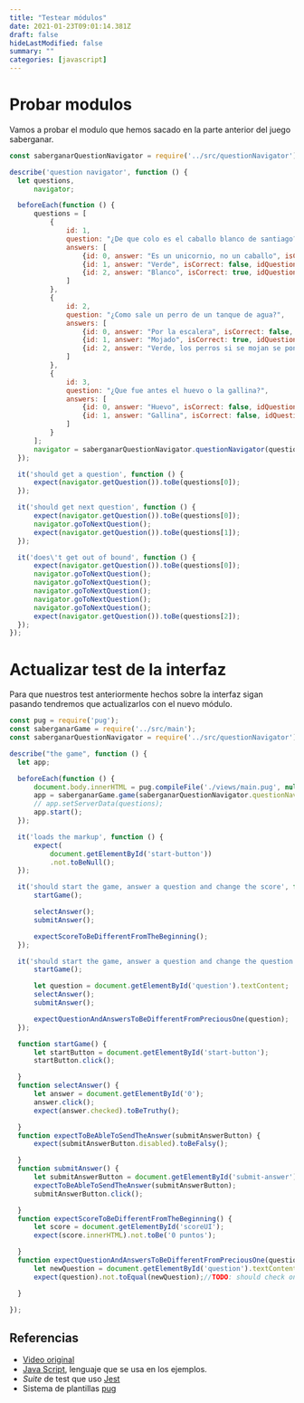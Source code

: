 ```yaml
---
title: "Testear módulos"
date: 2021-01-23T09:01:14.381Z
draft: false
hideLastModified: false
summary: ""
categories: [javascript]
---
```


<!-- TODO check references -->
<!-- tags: javaScript, testing, buenas practicas, saber ganar -->

Probar modulos
================================================================================

  Vamos a probar el modulo que hemos sacado en la parte anterior del juego
  saberganar.

```javaScript
const saberganarQuestionNavigator = require('../src/questionNavigator');

describe('question navigator', function () {
  let questions,
      navigator;

  beforeEach(function () {
      questions = [
          {
              id: 1,
              question: "¿De que colo es el caballo blanco de santiago?",
              answers: [
                  {id: 0, answer: "Es un unicornio, no un caballo", isCorrect: false, idQuestion: 1},
                  {id: 1, answer: "Verde", isCorrect: false, idQuestion: 1},
                  {id: 2, answer: "Blanco", isCorrect: true, idQuestion: 1}
              ]
          },
          {
              id: 2,
              question: "¿Como sale un perro de un tanque de agua?",
              answers: [
                  {id: 0, answer: "Por la escalera", isCorrect: false, idQuestion: 2},
                  {id: 1, answer: "Mojado", isCorrect: true, idQuestion: 2},
                  {id: 2, answer: "Verde, los perros si se mojan se ponen verdes", isCorrect: false, idQuestion: 2}
              ]
          },
          {
              id: 3,
              question: "¿Que fue antes el huevo o la gallina?",
              answers: [
                  {id: 0, answer: "Huevo", isCorrect: false, idQuestion: 3},
                  {id: 1, answer: "Gallina", isCorrect: false, idQuestion: 3},
              ]
          }
      ];
      navigator = saberganarQuestionNavigator.questionNavigator(questions);
  });

  it('should get a question', function () {
      expect(navigator.getQuestion()).toBe(questions[0]);
  });

  it('should get next question', function () {
      expect(navigator.getQuestion()).toBe(questions[0]);
      navigator.goToNextQuestion();
      expect(navigator.getQuestion()).toBe(questions[1]);
  });

  it('does\'t get out of bound', function () {
      expect(navigator.getQuestion()).toBe(questions[0]);
      navigator.goToNextQuestion();
      navigator.goToNextQuestion();
      navigator.goToNextQuestion();
      navigator.goToNextQuestion();
      navigator.goToNextQuestion();
      expect(navigator.getQuestion()).toBe(questions[2]);
  });
});
```

Actualizar test de la interfaz
================================================================================

  Para que nuestros test anteriormente hechos sobre la interfaz sigan pasando
  tendremos que actualizarlos con el nuevo módulo.


```javaScript
const pug = require('pug');
const saberganarGame = require('../src/main');
const saberganarQuestionNavigator = require('../src/questionNavigator');

describe("the game", function () {
  let app;

  beforeEach(function () {
      document.body.innerHTML = pug.compileFile('./views/main.pug', null)();
      app = saberganarGame.game(saberganarQuestionNavigator.questionNavigator);
      // app.setServerData(questions);
      app.start();
  });

  it('loads the markup', function () {
      expect(
          document.getElementById('start-button'))
          .not.toBeNull();
  });

  it('should start the game, answer a question and change the score', function () {
      startGame();

      selectAnswer();
      submitAnswer();

      expectScoreToBeDifferentFromTheBeginning();
  });

  it('should start the game, answer a question and change the question', function () {
      startGame();

      let question = document.getElementById('question').textContent;
      selectAnswer();
      submitAnswer();

      expectQuestionAndAnswersToBeDifferentFromPreciousOne(question);
  });

  function startGame() {
      let startButton = document.getElementById('start-button');
      startButton.click();

  }
  function selectAnswer() {
      let answer = document.getElementById('0');
      answer.click();
      expect(answer.checked).toBeTruthy();

  }
  function expectToBeAbleToSendTheAnswer(submitAnswerButton) {
      expect(submitAnswerButton.disabled).toBeFalsy();

  }
  function submitAnswer() {
      let submitAnswerButton = document.getElementById('submit-answer');
      expectToBeAbleToSendTheAnswer(submitAnswerButton);
      submitAnswerButton.click();

  }
  function expectScoreToBeDifferentFromTheBeginning() {
      let score = document.getElementById('scoreUI');
      expect(score.innerHTML).not.toBe('0 puntos');

  }
  function expectQuestionAndAnswersToBeDifferentFromPreciousOne(question) {
      let newQuestion = document.getElementById('question').textContent;
      expect(question).not.toEqual(newQuestion);//TODO: should check only the question not the answers too

  }

});
```

Referencias
--------------------------------------------------------------------------------

* [Video original][original-video]
* [Java Script][javaScript], lenguaje que se usa en los ejemplos.
* _Suite_ de test que uso [Jest][jest]
* Sistema de plantillas [pug]

<!-- All links here -->

[original-video]: https://youtu.be/nvAiL3gKISg
[javaScript]: https://www.javascript.com/
[jest]: https://facebook.github.io/jest/
[pug]: https://pugjs.org/api/getting-started.html

